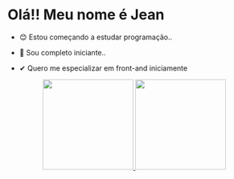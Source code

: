# Olá!! Meu nome é Jean

- 😊 Estou começando a estudar programação..

- 🐣 Sou completo iniciante..

- ✔ Quero me especializar em front-and iniciamente 


<div align="center">
  <a href="https://github.com/JQP2209">
  <img height="180em" src="https://github-readme-stats.vercel.app/api?username=JQP2209&show_icons=true&theme=dracula&include_all_commits=true&count_private=true"/>
  <img height="180em" src="https://github-readme-stats.vercel.app/api/top-langs/?username=JQP2209&layout=compact&langs_count=7&theme=dracula"/>
</div>
